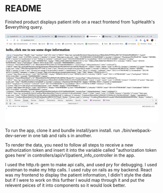 # README

Finished product displays patient info on a react frontend from 1upHealth's $everything query. 

![Final product on buttonclick](finalProduct.png)

To run the app, clone it and bundle install/yarn install. run ./bin/webpack-dev-server in one tab and rails s in another.

To render the data, you need to follow all steps to receive a new authorization token and insert it into the variable called "authorization token goes here' in controllers/api/v1/patient_info_controller in the app.

I used the http.rb gem to make api calls, and used pry for debugging. I used postman to make my http calls. I used ruby on rails as my backend. React was my frontend to display the patient information, I didin't style the data but if I were to work on this further I would map through it and put the relevent peices of it into components so it would look better.



